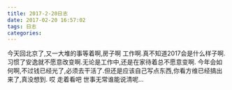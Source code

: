 ```yaml
---
title: 2017-2-20日志
date: 2017-02-20 16:57:02
tags: 日志
categories:
---
```

今天回北京了,又一大堆的事等着啊,房子啊 工作啊.真不知道2017会是什么样子啊.
习惯了安逸就不愿意改变啊.无论是工作中,还是在家待着总不愿意变啊.
今年会如何啊,不过钱已经光了,必须去干活了.但还是应该自己写点东西,你看方维已经搞出来了,真没想到.
哎 走着看吧 世事无常谁能说清呢...